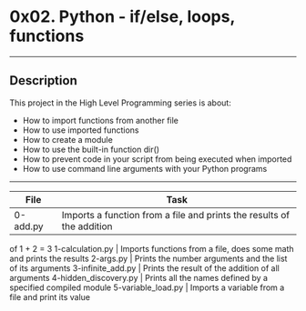 # 0x02. Python - if/else, loops, functions
---
## Description

This project in the High Level Programming series is about:
* How to import functions from another file
* How to use imported functions
* How to create a module
* How to use the built-in function dir()
* How to prevent code in your script from being executed when imported
* How to use command line arguments with your Python programs

---
File|Task
---|---
0-add.py | Imports a function from a file and prints the results of the addition
of 1 + 2 = 3
1-calculation.py | Imports functions from a file, does some math and prints the
results
2-args.py | Prints the number arguments and the list of its arguments
3-infinite_add.py | Prints the result of the addition of all arguments
4-hidden_discovery.py | Prints all the names defined by a specified compiled
module
5-variable_load.py | Imports a variable from a file and print its value
